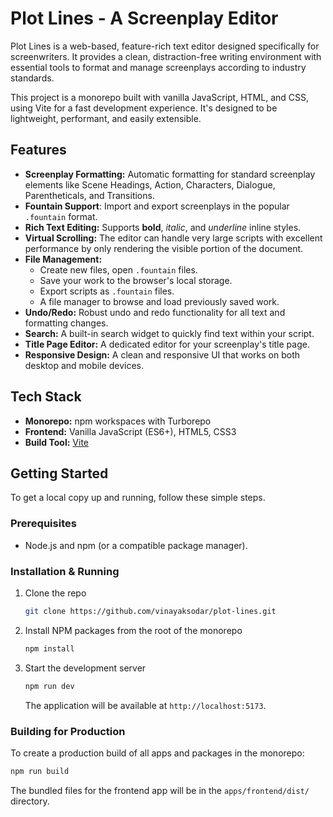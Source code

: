 # Plot Lines - A Screenplay Editor

Plot Lines is a web-based, feature-rich text editor designed specifically for screenwriters. It provides a clean, distraction-free writing environment with essential tools to format and manage screenplays according to industry standards.

This project is a monorepo built with vanilla JavaScript, HTML, and CSS, using Vite for a fast development experience. It's designed to be lightweight, performant, and easily extensible.

## Features

- **Screenplay Formatting:** Automatic formatting for standard screenplay elements like Scene Headings, Action, Characters, Dialogue, Parentheticals, and Transitions.
- **Fountain Support**: Import and export screenplays in the popular `.fountain` format.
- **Rich Text Editing:** Supports **bold**, _italic_, and _underline_ inline styles.
- **Virtual Scrolling:** The editor can handle very large scripts with excellent performance by only rendering the visible portion of the document.
- **File Management:**
  - Create new files, open `.fountain` files.
  - Save your work to the browser's local storage.
  - Export scripts as `.fountain` files.
  - A file manager to browse and load previously saved work.
- **Undo/Redo:** Robust undo and redo functionality for all text and formatting changes.
- **Search:** A built-in search widget to quickly find text within your script.
- **Title Page Editor:** A dedicated editor for your screenplay's title page.
- **Responsive Design:** A clean and responsive UI that works on both desktop and mobile devices.

## Tech Stack

- **Monorepo:** npm workspaces with Turborepo
- **Frontend:** Vanilla JavaScript (ES6+), HTML5, CSS3
- **Build Tool:** [Vite](https://vitejs.dev/)

## Getting Started

To get a local copy up and running, follow these simple steps.

### Prerequisites

- Node.js and npm (or a compatible package manager).

### Installation & Running

1.  Clone the repo
    ```sh
    git clone https://github.com/vinayaksodar/plot-lines.git
    ```
2.  Install NPM packages from the root of the monorepo
    ```sh
    npm install
    ```
3.  Start the development server
    ```sh
    npm run dev
    ```
    The application will be available at `http://localhost:5173`.

### Building for Production

To create a production build of all apps and packages in the monorepo:

```sh
npm run build
```

The bundled files for the frontend app will be in the `apps/frontend/dist/` directory.
